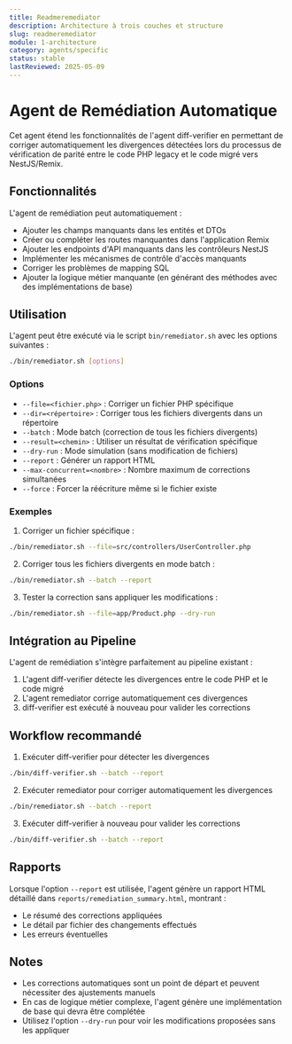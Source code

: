 ```yaml
---
title: Readmeremediator
description: Architecture à trois couches et structure
slug: readmeremediator
module: 1-architecture
category: agents/specific
status: stable
lastReviewed: 2025-05-09
---
```


# Agent de Remédiation Automatique


Cet agent étend les fonctionnalités de l'agent diff-verifier en permettant de corriger automatiquement les divergences détectées lors du processus de vérification de parité entre le code PHP legacy et le code migré vers NestJS/Remix.

## Fonctionnalités


L'agent de remédiation peut automatiquement :

- Ajouter les champs manquants dans les entités et DTOs
- Créer ou compléter les routes manquantes dans l'application Remix
- Ajouter les endpoints d'API manquants dans les contrôleurs NestJS
- Implémenter les mécanismes de contrôle d'accès manquants
- Corriger les problèmes de mapping SQL
- Ajouter la logique métier manquante (en générant des méthodes avec des implémentations de base)

## Utilisation


L'agent peut être exécuté via le script `bin/remediator.sh` avec les options suivantes :

```bash
./bin/remediator.sh [options]
```

### Options


- `--file=<fichier.php>` : Corriger un fichier PHP spécifique
- `--dir=<répertoire>` : Corriger tous les fichiers divergents dans un répertoire
- `--batch` : Mode batch (correction de tous les fichiers divergents)
- `--result=<chemin>` : Utiliser un résultat de vérification spécifique
- `--dry-run` : Mode simulation (sans modification de fichiers)
- `--report` : Générer un rapport HTML
- `--max-concurrent=<nombre>` : Nombre maximum de corrections simultanées
- `--force` : Forcer la réécriture même si le fichier existe

### Exemples


1. Corriger un fichier spécifique :
```bash
./bin/remediator.sh --file=src/controllers/UserController.php
```

2. Corriger tous les fichiers divergents en mode batch :
```bash
./bin/remediator.sh --batch --report
```

3. Tester la correction sans appliquer les modifications :
```bash
./bin/remediator.sh --file=app/Product.php --dry-run
```

## Intégration au Pipeline


L'agent de remédiation s'intègre parfaitement au pipeline existant :

1. L'agent diff-verifier détecte les divergences entre le code PHP et le code migré
2. L'agent remediator corrige automatiquement ces divergences
3. diff-verifier est exécuté à nouveau pour valider les corrections

## Workflow recommandé


1. Exécuter diff-verifier pour détecter les divergences
```bash
./bin/diff-verifier.sh --batch --report
```

2. Exécuter remediator pour corriger automatiquement les divergences
```bash
./bin/remediator.sh --batch --report
```

3. Exécuter diff-verifier à nouveau pour valider les corrections
```bash
./bin/diff-verifier.sh --batch --report
```

## Rapports


Lorsque l'option `--report` est utilisée, l'agent génère un rapport HTML détaillé dans `reports/remediation_summary.html`, montrant :

- Le résumé des corrections appliquées
- Le détail par fichier des changements effectués
- Les erreurs éventuelles

## Notes


- Les corrections automatiques sont un point de départ et peuvent nécessiter des ajustements manuels
- En cas de logique métier complexe, l'agent génère une implémentation de base qui devra être complétée
- Utilisez l'option `--dry-run` pour voir les modifications proposées sans les appliquer

